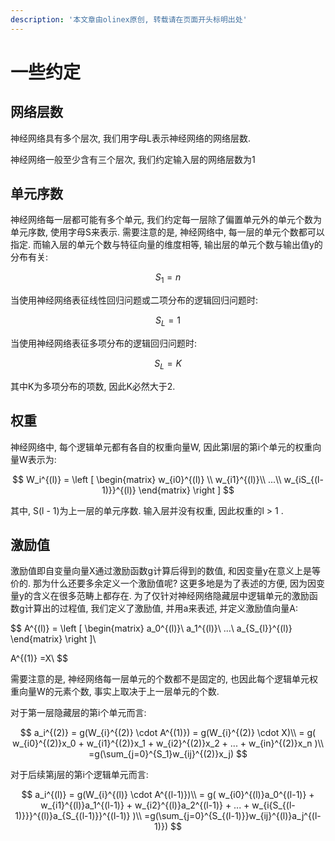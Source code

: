 ```yaml
---
description: '本文章由olinex原创, 转载请在页面开头标明出处'
---
```


# 一些约定

## 网络层数

神经网络具有多个层次, 我们用字母L表示神经网络的网络层数.

神经网络一般至少含有三个层次, 我们约定输入层的网络层数为1

## 单元序数

神经网络每一层都可能有多个单元, 我们约定每一层除了偏置单元外的单元个数为单元序数, 使用字母S来表示. 需要注意的是, 神经网络中, 每一层的单元个数都可以指定. 而输入层的单元个数与特征向量的维度相等, 输出层的单元个数与输出值y的分布有关:

$$
S_1 = n
$$

当使用神经网络表征线性回归问题或二项分布的逻辑回归问题时:

$$
S_{L} = 1
$$

当使用神经网络表征多项分布的逻辑回归问题时:

$$
S_{L} = K
$$

其中K为多项分布的项数, 因此K必然大于2.

## 权重

神经网络中, 每个逻辑单元都有各自的权重向量W, 因此第l层的第i个单元的权重向量W表示为:

$$
W_i^{(l)} = 
\left [
\begin{matrix}
w_{i0}^{(l)} \\
w_{i1}^{(l)}\\
...\\ 
w_{iS_{(l-1)}}^{(l)}
\end{matrix}
\right ]
$$

其中, S\(l - 1\)为上一层的单元序数. 输入层并没有权重, 因此权重的l &gt; 1 .

## 激励值

激励值即自变量向量X通过激励函数g计算后得到的数值, 和因变量y在意义上是等价的. 那为什么还要多余定义一个激励值呢? 这更多地是为了表述的方便, 因为因变量y的含义在很多范畴上都存在. 为了仅针对神经网络隐藏层中逻辑单元的激励函数g计算出的过程值, 我们定义了激励值, 并用a来表述, 并定义激励值向量A:

$$
A^{(l)} = 
\left [
\begin{matrix}
a_0^{(l)}\\
a_1^{(l)}\\
...\\
a_{S_{l}}^{(l)}
\end{matrix}
\right ]\\

A^{(1)} =X\\
$$

需要注意的是, 神经网络每一层单元的个数都不是固定的, 也因此每个逻辑单元权重向量W的元素个数, 事实上取决于上一层单元的个数.

对于第一层隐藏层的第i个单元而言:

$$
a_i^{(2)} = 
g(W_{i}^{(2)} \cdot A^{(1)}) = 
g(W_{i}^{(2)} \cdot X)\\
= g(
w_{i0}^{(2)}x_0 + 
w_{i1}^{(2)}x_1 + 
w_{i2}^{(2)}x_2 + 
... + 
w_{in}^{(2)}x_n
)\\
=g(\sum_{j=0}^{S_1}w_{ij}^{(2)}x_j)
$$

对于后续第j层的第i个逻辑单元而言:

$$
a_i^{(l)} = g(W_{i}^{(l)} \cdot A^{(l-1)})\\
= g(
w_{i0}^{(l)}a_0^{(l-1)} + 
w_{i1}^{(l)}a_1^{(l-1)} +
w_{i2}^{(l)}a_2^{(l-1)} +
... +
w_{i{S_{(l-1)}}}^{(l)}a_{S_{(l-1)}}^{(l-1)}
)\\
=g(\sum_{j=0}^{S_{(l-1)}}w_{ij}^{(l)}a_j^{(l-1)})
$$



